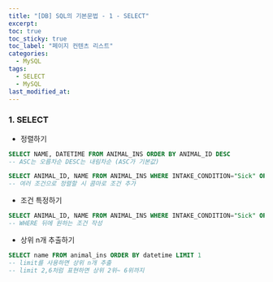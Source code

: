 ```yaml
---
title: "[DB] SQL의 기본문법 - 1 - SELECT"
excerpt:
toc: true
toc_sticky: true
toc_label: "페이지 컨텐츠 리스트"
categories:
  - MySQL
tags:
  - SELECT
  - MySQL
last_modified_at:
---
```


### **1. SELECT**

- 정렬하기

```sql
SELECT NAME, DATETIME FROM ANIMAL_INS ORDER BY ANIMAL_ID DESC
-- ASC는 오름차순 DESC는 내림차순 (ASC가 기본값)

SELECT ANIMAL_ID, NAME FROM ANIMAL_INS WHERE INTAKE_CONDITION="Sick" ORDER BY ANIMAL_ID, NAME
-- 여러 조건으로 정렬할 시 콤마로 조건 추가
```

- 조건 특정하기

```sql
SELECT ANIMAL_ID, NAME FROM ANIMAL_INS WHERE INTAKE_CONDITION="Sick" ORDER BY ANIMAL_ID
-- WHERE 뒤에 원하는 조건 작성

```

- 상위 n개 추출하기

```sql
SELECT name FROM animal_ins ORDER BY datetime LIMIT 1  
-- limit를 사용하면 상위 n개 추출
-- limit 2,6처럼 표현하면 상위 2위~ 6위까지

```
